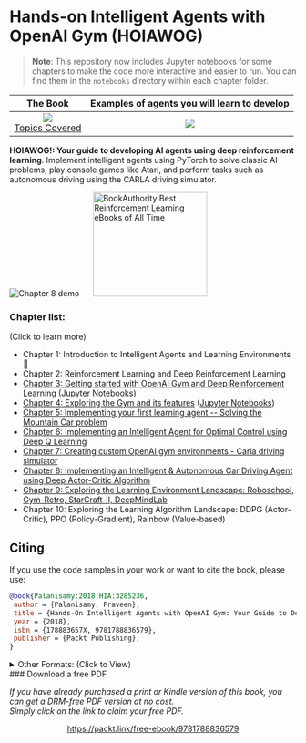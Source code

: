 


# Hands-on Intelligent Agents with OpenAI Gym (HOIAWOG)

> **Note**: This repository now includes Jupyter notebooks for some chapters to make the code more interactive and easier to run. You can find them in the `notebooks` directory within each chapter folder.

The Book          |  Examples of agents you will learn to develop
:-------------------------:|:-------------------------:
[<img src="https://static.packt-cdn.com/products/9781788836579/cover/smaller" /></br>](https://www.packtpub.com/big-data-and-business-intelligence/hands-intelligent-agents-openai-gym) [ Topics Covered](https://praveenp.com/hands-on-intelligent-agents-with-openai-gym-hoiawog/)|  [![](https://user-images.githubusercontent.com/4770482/149641959-4685b4bb-6402-44df-a2d8-95a13b21d328.gif)](https://praveenp.com/deeprl/2018/12/12/hoiawog.html)

**HOIAWOG!: Your guide to developing AI agents using deep reinforcement learning**. Implement intelligent agents using PyTorch to solve classic AI problems, play console games like Atari, and perform tasks such as autonomous driving using the CARLA driving simulator.

![Chapter 8 demo](https://user-images.githubusercontent.com/4770482/149642030-9a5fc2b0-9268-45cc-9328-04f2b2e423e6.gif)
<a class="ba-award" href="https://bookauthority.org/books/best-reinforcement-learning-ebooks?t=1a0g37&s=award&book=178883657X" target="_blank" style="margin:20px; outline:0"><img src="https://award.bookauthority.org/best-reinforcement-learning-ebooks.png?b=178883657X&c=1&v=6&w=200" style="width:200px; height:183px; border:0" alt="BookAuthority Best Reinforcement Learning eBooks of All Time"/></a>
### Chapter list:
(Click to learn more)
- Chapter 1: Introduction to Intelligent Agents and Learning Environments :space_invader:
- Chapter 2: Reinforcement Learning and Deep Reinforcement Learning 
- [Chapter 3: Getting started with OpenAI Gym and Deep Reinforcement Learning](https://github.com/PacktPublishing/Hands-On-Intelligent-Agents-with-OpenAI-Gym/tree/master/ch3) ([Jupyter Notebooks](https://github.com/PacktPublishing/Hands-On-Intelligent-Agents-with-OpenAI-Gym/tree/master/ch3/notebooks))
- [Chapter 4: Exploring the Gym and its features](https://github.com/PacktPublishing/Hands-On-Intelligent-Agents-with-OpenAI-Gym/tree/master/ch4) ([Jupyter Notebooks](https://github.com/PacktPublishing/Hands-On-Intelligent-Agents-with-OpenAI-Gym/tree/master/ch4/notebooks))
- [Chapter 5: Implementing your first learning agent -- Solving the Mountain Car problem](https://github.com/PacktPublishing/Hands-On-Intelligent-Agents-with-OpenAI-Gym/tree/master/ch5)
- [Chapter 6: Implementing an Intelligent Agent for Optimal Control using Deep Q Learning](https://github.com/PacktPublishing/Hands-On-Intelligent-Agents-with-OpenAI-Gym/tree/master/ch6)
- [Chapter 7: Creating custom OpenAI gym environments - Carla driving simulator](https://github.com/PacktPublishing/Hands-On-Intelligent-Agents-with-OpenAI-Gym/tree/master/ch7)
- [Chapter 8: Implementing an Intelligent & Autonomous Car Driving Agent using Deep Actor-Critic Algorithm](https://github.com/PacktPublishing/Hands-On-Intelligent-Agents-with-OpenAI-Gym/tree/master/ch8)
- [Chapter 9: Exploring the Learning Environment Landscape: Roboschool, Gym-Retro, StarCraft-II, DeepMindLab](https://github.com/PacktPublishing/Hands-On-Intelligent-Agents-with-OpenAI-Gym/tree/master/ch9)
- Chapter 10: Exploring the Learning Algorithm Landscape: DDPG (Actor-Critic), PPO (Policy-Gradient), Rainbow (Value-based)

## Citing

If you use the code samples in your work or want to cite the book, please use:

```bibtex
@book{Palanisamy:2018:HIA:3285236,
 author = {Palanisamy, Praveen},
 title = {Hands-On Intelligent Agents with OpenAI Gym: Your Guide to Developing AI Agents Using Deep Reinforcement Learning},
 year = {2018},
 isbn = {178883657X, 9781788836579},
 publisher = {Packt Publishing},
}
```

<details><summary>Other Formats: (Click to View)</summary>
<p>
<div id="gs_citd" aria-live="assertive" data-u="/scholar?q=info:{id}:scholar.google.com/&amp;output=cite&amp;scirp={p}&amp;scfhb=1&amp;hl=en"><div id="gs_citt"><table><tbody><tr><th scope="row" class="gs_cith">MLA</th><td><div tabindex="0" class="gs_citr">Palanisamy, Praveen. <i>Hands-On Intelligent Agents with OpenAI Gym: Your guide to developing AI agents using deep reinforcement learning</i>. Packt Publishing Ltd, 2018.</div></td></tr><tr><th scope="row" class="gs_cith">APA</th><td><div tabindex="0" class="gs_citr">Palanisamy, P. (2018). <i>Hands-On Intelligent Agents with OpenAI Gym: Your guide to developing AI agents using deep reinforcement learning</i>. Packt Publishing Ltd.</div></td></tr><tr><th scope="row" class="gs_cith">Chicago</th><td><div tabindex="0" class="gs_citr">Palanisamy, Praveen. <i>Hands-On Intelligent Agents with OpenAI Gym: Your guide to developing AI agents using deep reinforcement learning</i>. Packt Publishing Ltd, 2018.</div></td></tr><tr><th scope="row" class="gs_cith">Harvard</th><td><div tabindex="0" class="gs_citr">Palanisamy, P., 2018. <i>Hands-On Intelligent Agents with OpenAI Gym: Your guide to developing AI agents using deep reinforcement learning</i>. Packt Publishing Ltd.</div></td></tr><tr><th scope="row" class="gs_cith">Vancouver</th><td><div tabindex="0" class="gs_citr">Palanisamy P. Hands-On Intelligent Agents with OpenAI Gym: Your guide to developing AI agents using deep reinforcement learning. Packt Publishing Ltd; 2018 Jul 31.</div></td></tr></tbody></table></div><div id="gs_citi"><a class="gs_citi" href="https://scholar.googleusercontent.com/scholar.bib?q=info:nrTsCNc4NuEJ:scholar.google.com/&amp;output=citation&amp;scisig=AAGBfm0AAAAAXHdbjGz9YaWF_UA2OsNp3HBmEISQx3pW&amp;scisf=4&amp;ct=citation&amp;cd=-1&amp;hl=en&amp;scfhb=1">BibTeX</a> <a class="gs_citi" href="https://scholar.googleusercontent.com/scholar.enw?q=info:nrTsCNc4NuEJ:scholar.google.com/&amp;output=citation&amp;scisig=AAGBfm0AAAAAXHdbjGz9YaWF_UA2OsNp3HBmEISQx3pW&amp;scisf=3&amp;ct=citation&amp;cd=-1&amp;hl=en&amp;scfhb=1">EndNote</a> <a class="gs_citi" href="https://scholar.googleusercontent.com/scholar.ris?q=info:nrTsCNc4NuEJ:scholar.google.com/&amp;output=citation&amp;scisig=AAGBfm0AAAAAXHdbjGz9YaWF_UA2OsNp3HBmEISQx3pW&amp;scisf=2&amp;ct=citation&amp;cd=-1&amp;hl=en&amp;scfhb=1">RefMan</a> <a class="gs_citi" href="https://scholar.googleusercontent.com/scholar.rfw?q=info:nrTsCNc4NuEJ:scholar.google.com/&amp;output=citation&amp;scisig=AAGBfm0AAAAAXHdbjGz9YaWF_UA2OsNp3HBmEISQx3pW&amp;scisf=1&amp;ct=citation&amp;cd=-1&amp;hl=en&amp;scfhb=1" target="RefWorksMain">RefWorks</a> </div></div>
</p>
</details>
### Download a free PDF

 <i>If you have already purchased a print or Kindle version of this book, you can get a DRM-free PDF version at no cost.<br>Simply click on the link to claim your free PDF.</i>
<p align="center"> <a href="https://packt.link/free-ebook/9781788836579">https://packt.link/free-ebook/9781788836579 </a> </p>